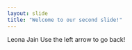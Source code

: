 ```yaml
---
layout: slide
title: "Welcome to our second slide!"
---
```

Leona Jain
Use the left arrow to go back!
